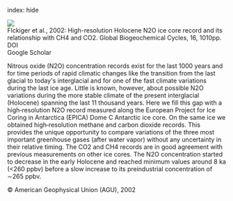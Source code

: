 index: hide

<div class="Citation">
    <div class="Citation-thumb CitationThumb-linked"  data-href="https://doi.org/10.1029/2001gb001417">
      <img src="https://static.claimspace.cloud/climate-study-static/refs/thumbs/5/Flckiger_et_al_2002-thumb.png" />
    </div>

  <div class="Citation-body">
    <div class="Citation-text">Flckiger et al., 2002: High-resolution Holocene N2O ice core record and its relationship with CH4 and CO2. <span class="Article-journal">Global Biogeochemical Cycles, </span><span class="Article-volume">16, </span>1010pp.</div>
    <div class="Citation-links">
      <div class="CitationLink" data-href="https://doi.org/10.1029/2001gb001417">
        <div class="CitationLink-icon CitationLink-Doi"></div>
        <div class="CitationLink-text">DOI</div>
      </div>
      <div class="CitationLink" data-href="https://scholar.google.com/scholar?q=10.1029/2001gb001417">
        <div class="CitationLink-icon CitationLink-Scholar"></div>
        <div class="CitationLink-text">Google Scholar</div>
      </div>
    </div>
  </div>
</div>

Nitrous oxide (N2O) concentration records exist for the last 1000 years and for time periods of rapid climatic changes like the transition from the last glacial to today's interglacial and for one of the fast climate variations during the last ice age. Little is known, however, about possible N2O variations during the more stable climate of the present interglacial (Holocene) spanning the last 11 thousand years. Here we fill this gap with a high‐resolution N2O record measured along the European Project for Ice Coring in Antarctica (EPICA) Dome C Antarctic ice core. On the same ice we obtained high‐resolution methane and carbon dioxide records. This provides the unique opportunity to compare variations of the three most important greenhouse gases (after water vapor) without any uncertainty in their relative timing. The CO2 and CH4 records are in good agreement with previous measurements on other ice cores. The N2O concentration started to decrease in the early Holocene and reached minimum values around 8 ka (<260 ppbv) before a slow increase to its preindustrial concentration of ∼265 ppbv.

<div class="Citation-copy">
&copy; American Geophysical Union (AGU), 2002
</div>